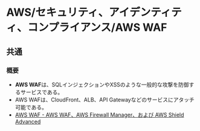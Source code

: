 # AWS/セキュリティ、アイデンティティ、コンプライアンス/AWS WAF

## 共通

### 概要

- **AWS WAF**は、SQLインジェクションやXSSのような一般的な攻撃を防御するサービスである。
- AWS WAFは、CloudFront、ALB、API Gatewayなどのサービスにアタッチ可能である。
- [AWS WAF - AWS WAF、AWS Firewall Manager、および AWS Shield Advanced](https://docs.aws.amazon.com/ja_jp/waf/latest/developerguide/waf-chapter.html)
